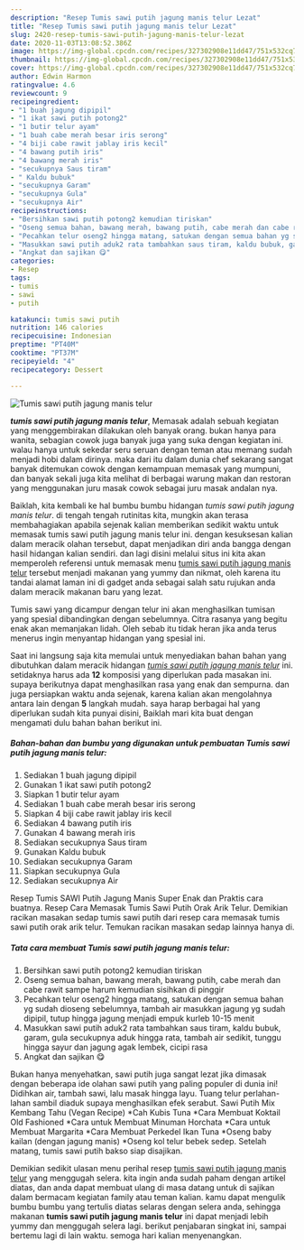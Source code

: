 ```yaml
---
description: "Resep Tumis sawi putih jagung manis telur Lezat"
title: "Resep Tumis sawi putih jagung manis telur Lezat"
slug: 2420-resep-tumis-sawi-putih-jagung-manis-telur-lezat
date: 2020-11-03T13:08:52.386Z
image: https://img-global.cpcdn.com/recipes/327302908e11dd47/751x532cq70/tumis-sawi-putih-jagung-manis-telur-foto-resep-utama.jpg
thumbnail: https://img-global.cpcdn.com/recipes/327302908e11dd47/751x532cq70/tumis-sawi-putih-jagung-manis-telur-foto-resep-utama.jpg
cover: https://img-global.cpcdn.com/recipes/327302908e11dd47/751x532cq70/tumis-sawi-putih-jagung-manis-telur-foto-resep-utama.jpg
author: Edwin Harmon
ratingvalue: 4.6
reviewcount: 9
recipeingredient:
- "1 buah jagung dipipil"
- "1 ikat sawi putih potong2"
- "1 butir telur ayam"
- "1 buah cabe merah besar iris serong"
- "4 biji cabe rawit jablay iris kecil"
- "4 bawang putih iris"
- "4 bawang merah iris"
- "secukupnya Saus tiram"
- " Kaldu bubuk"
- "secukupnya Garam"
- "secukupnya Gula"
- "secukupnya Air"
recipeinstructions:
- "Bersihkan sawi putih potong2 kemudian tiriskan"
- "Oseng semua bahan, bawang merah, bawang putih, cabe merah dan cabe rawit sampe harum kemudian sisihkan di pinggir"
- "Pecahkan telur oseng2 hingga matang, satukan dengan semua bahan yg sudah dioseng sebelumnya, tambah air masukkan jagung yg sudah dipipil, tutup hingga jagung menjadi empuk kurleb 10-15 menit"
- "Masukkan sawi putih aduk2 rata tambahkan saus tiram, kaldu bubuk, garam, gula secukupnya aduk hingga rata, tambah air sedikit, tunggu hingga sayur dan jagung agak lembek, cicipi rasa"
- "Angkat dan sajikan 😋"
categories:
- Resep
tags:
- tumis
- sawi
- putih

katakunci: tumis sawi putih 
nutrition: 146 calories
recipecuisine: Indonesian
preptime: "PT40M"
cooktime: "PT37M"
recipeyield: "4"
recipecategory: Dessert

---
```



![Tumis sawi putih jagung manis telur](https://img-global.cpcdn.com/recipes/327302908e11dd47/751x532cq70/tumis-sawi-putih-jagung-manis-telur-foto-resep-utama.jpg)

<b><i>tumis sawi putih jagung manis telur</i></b>, Memasak adalah sebuah kegiatan yang menggembirakan dilakukan oleh banyak orang. bukan hanya para wanita, sebagian cowok juga banyak juga yang suka dengan kegiatan ini. walau hanya untuk sekedar seru seruan dengan teman atau memang sudah menjadi hobi dalam dirinya. maka dari itu dalam dunia chef sekarang sangat banyak ditemukan cowok dengan kemampuan memasak yang mumpuni, dan banyak sekali juga kita melihat di berbagai warung makan dan restoran yang menggunakan juru masak cowok sebagai juru masak andalan nya.

Baiklah, kita kembali ke hal bumbu bumbu hidangan <i>tumis sawi putih jagung manis telur</i>. di tengah tengah rutinitas kita, mungkin akan terasa membahagiakan apabila sejenak kalian memberikan sedikit waktu untuk memasak tumis sawi putih jagung manis telur ini. dengan kesuksesan kalian dalam meracik olahan tersebut, dapat menjadikan diri anda bangga dengan hasil hidangan kalian sendiri. dan lagi disini melalui situs ini kita akan memperoleh referensi untuk memasak menu <u>tumis sawi putih jagung manis telur</u> tersebut menjadi makanan yang yummy dan nikmat, oleh karena itu tandai alamat laman ini di gadget anda sebagai salah satu rujukan anda dalam meracik makanan baru yang lezat.

Tumis sawi yang dicampur dengan telur ini akan menghasilkan tumisan yang spesial dibandingkan dengan sebelumnya. Citra rasanya yang begitu enak akan memanjakan lidah. Oleh sebab itu tidak heran jika anda terus menerus ingin menyantap hidangan yang spesial ini.


Saat ini langsung saja kita memulai untuk menyediakan bahan bahan yang dibutuhkan dalam meracik hidangan <u><i>tumis sawi putih jagung manis telur</i></u> ini. setidaknya harus ada <b>12</b> komposisi yang diperlukan pada masakan ini. supaya berikutnya dapat menghasilkan rasa yang enak dan sempurna. dan juga persiapkan waktu anda sejenak, karena kalian akan mengolahnya antara lain dengan <b>5</b> langkah mudah. saya harap berbagai hal yang diperlukan sudah kita punyai disini, Baiklah mari kita buat dengan mengamati dulu bahan bahan berikut ini.

<!--inarticleads1-->

##### Bahan-bahan dan bumbu yang digunakan untuk pembuatan Tumis sawi putih jagung manis telur:

1. Sediakan 1 buah jagung dipipil
1. Gunakan 1 ikat sawi putih potong2
1. Siapkan 1 butir telur ayam
1. Sediakan 1 buah cabe merah besar iris serong
1. Siapkan 4 biji cabe rawit jablay iris kecil
1. Sediakan 4 bawang putih iris
1. Gunakan 4 bawang merah iris
1. Sediakan secukupnya Saus tiram
1. Gunakan  Kaldu bubuk
1. Sediakan secukupnya Garam
1. Siapkan secukupnya Gula
1. Sediakan secukupnya Air


Resep Tumis SAWI Putih Jagung Manis Super Enak dan Praktis cara buatnya. Resep Cara Memasak Tumis Sawi Putih Orak Arik Telur. Demikian racikan masakan sedap tumis sawi putih dari resep cara memasak tumis sawi putih orak arik telur. Temukan racikan masakan sedap lainnya hanya di. 

<!--inarticleads2-->

##### Tata cara membuat Tumis sawi putih jagung manis telur:

1. Bersihkan sawi putih potong2 kemudian tiriskan
1. Oseng semua bahan, bawang merah, bawang putih, cabe merah dan cabe rawit sampe harum kemudian sisihkan di pinggir
1. Pecahkan telur oseng2 hingga matang, satukan dengan semua bahan yg sudah dioseng sebelumnya, tambah air masukkan jagung yg sudah dipipil, tutup hingga jagung menjadi empuk kurleb 10-15 menit
1. Masukkan sawi putih aduk2 rata tambahkan saus tiram, kaldu bubuk, garam, gula secukupnya aduk hingga rata, tambah air sedikit, tunggu hingga sayur dan jagung agak lembek, cicipi rasa
1. Angkat dan sajikan 😋


Bukan hanya menyehatkan, sawi putih juga sangat lezat jika dimasak dengan beberapa ide olahan sawi putih yang paling populer di dunia ini! Didihkan air, tambah sawi, lalu masak hingga layu. Tuang telur perlahan-lahan sambil diaduk supaya menghasilkan efek serabut. Sawi Putih Mix Kembang Tahu (Vegan Recipe) *Cah Kubis Tuna *Cara Membuat Koktail Old Fashioned *Cara untuk Membuat Minuman Horchata *Cara untuk Membuat Margarita *Cara Membuat Perkedel Ikan Tuna *Oseng baby kailan (dengan jagung manis) *Oseng kol telur bebek sedep. Setelah matang, tumis sawi putih bakso siap disajikan. 

Demikian sedikit ulasan menu perihal resep <u>tumis sawi putih jagung manis telur</u> yang menggugah selera. kita ingin anda sudah paham dengan artikel diatas, dan anda dapat membuat ulang di masa datang untuk di sajikan dalam bermacam kegiatan family atau teman kalian. kamu dapat mengulik bumbu bumbu yang tertulis diatas selaras dengan selera anda, sehingga makanan <b>tumis sawi putih jagung manis telur</b> ini dapat menjadi lebih yummy dan menggugah selera lagi. berikut penjabaran singkat ini, sampai bertemu lagi di lain waktu. semoga hari kalian menyenangkan.
